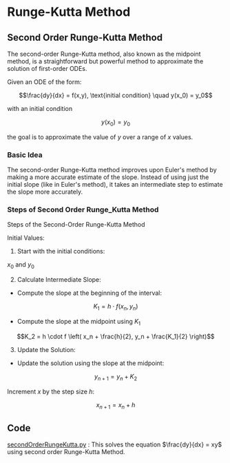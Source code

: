 # Runge-Kutta Method

## Second Order Runge-Kutta Method
The second-order Runge-Kutta method, also known as the midpoint method, is a straightforward but powerful method to approximate the solution of first-order ODEs.

Given an ODE of the form:
```math
\frac{dy}{dx} = f(x,y), \text{initial condition} \quad y(x_0) = y_0
```

with an initial condition 

```math
y(x_0) = y_0
```
the goal is to approximate the value of $y$ over a range of $x$ values.


### Basic Idea
The second-order Runge-Kutta method improves upon Euler's method by making a more accurate estimate of the slope. Instead of using just the initial slope (like in Euler's method), it takes an intermediate step to estimate the slope more accurately.


### Steps of Second Order Runge_Kutta Method
Steps of the Second-Order Runge-Kutta Method


Initial Values:

1. Start with the initial conditions: 

$x_0$ and $y_0$

2. Calculate Intermediate Slope:

- Compute the slope at the beginning of the interval:
```math
K_1 = h \cdot f(x_n, y_n)
```

- Compute the slope at the midpoint using $K_1$
```math
K_2 = h \cdot f \left(  x_n + \frac{h}{2}, y_n + \frac{K_1}{2} \right)
```

3. Update the Solution:

- Update the solution using the slope at the midpoint:
```math
y_{n+1} = y_n + K_2
```
Increment $x$ by the step size $h$:
```math
x_{n+1} = x_n + h
```

## Code 
[secondOrderRungeKutta.py](secondOrderRungeKutta.py) : This solves the equation $\frac{dy}{dx} = xy$ using second order Runge-Kutta Method.

